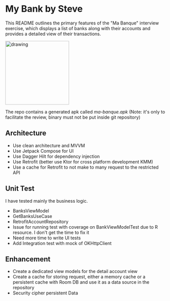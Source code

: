 # My Bank by Steve
This README outlines the primary features of the "Ma Banque" interview exercise, which displays a list of banks along with their accounts and provides a detailed view of their transactions.

<img src="./docs/assets/ma-banque.gif" alt="drawing" width="200"/>

The repo contains a generated apk called *ma-banque.apk* (Note: it's only to facilitate the review, binary must not be put inside git repository)

## Architecture
- Use clean architecture and MVVM
- Use Jetpack Compose for UI
- Use Dagger Hilt for dependency injection
- Use Retrofit (better use Ktor for cross platform development KMM)
- Use a cache for Retrofit to not make to many request to the restricted API

## Unit Test
I have tested mainly the business logic. 
- BanksViewModel
- GetBanksUseCase
- RetrofitAccountRepository
- Issue for running test with coverage on BankViewModelTest due to R resource. I don't get the time to fix it
- Need more time to write UI tests
- Add Integration test with mock of OKHttpClient

## Enhancement
- Create a dedicated view models for the detail account view
- Create a cache for storing request, either a memory cache or a persistent cache with Room DB
  and use it as a data source in the repository
- Security cipher persistent Data